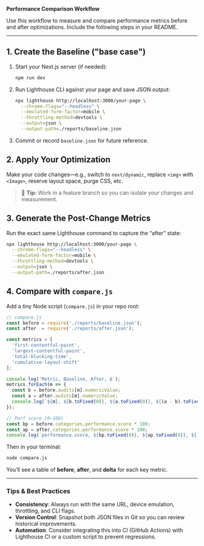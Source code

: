 **Performance Comparison Workflow**

Use this workflow to measure and compare performance metrics before and after optimizations. Include the following steps in your README.

---

## 1. Create the Baseline ("base case")

1. Start your Next.js server (if needed):

   ```bash
   npm run dev
   ```
2. Run Lighthouse CLI against your page and save JSON output:

   ```bash
   npx lighthouse http://localhost:3000/your-page \
     --chrome-flags="--headless" \
     --emulated-form-factor=mobile \
     --throttling-method=devtools \
     --output=json \
     --output-path=./reports/baseline.json
   ```
3. Commit or record `baseline.json` for future reference.

## 2. Apply Your Optimization

Make your code changes—e.g., switch to `next/dynamic`, replace `<img>` with `<Image>`, reserve layout space, purge CSS, etc.

> 🔧 **Tip:** Work in a feature branch so you can isolate your changes and measurement.

## 3. Generate the Post-Change Metrics

Run the exact same Lighthouse command to capture the “after” state:

```bash
npx lighthouse http://localhost:3000/your-page \
  --chrome-flags="--headless" \
  --emulated-form-factor=mobile \
  --throttling-method=devtools \
  --output=json \
  --output-path=./reports/after.json
```

## 4. Compare with `compare.js`

Add a tiny Node script (`compare.js`) in your repo root:

```js
// compare.js
const before = require('./reports/baseline.json');
const after  = require('./reports/after.json');

const metrics = [
  'first-contentful-paint',
  'largest-contentful-paint',
  'total-blocking-time',
  'cumulative-layout-shift'
];

console.log('Metric, Baseline, After, Δ');
metrics.forEach(m => {
  const b = before.audits[m].numericValue;
  const a = after.audits[m].numericValue;
  console.log(`${m}, ${b.toFixed(0)}, ${a.toFixed(0)}, ${(a - b).toFixed(0)}`);
});

// Perf score (0–100)
const bp = before.categories.performance.score * 100;
const ap = after.categories.performance.score * 100;
console.log(`performance.score, ${bp.toFixed(0)}, ${ap.toFixed(0)}, ${(ap - bp).toFixed(0)}`);
```

Then in your terminal:

```bash
node compare.js
```

You’ll see a table of **before**, **after**, and **delta** for each key metric.

---

### Tips & Best Practices

* **Consistency**: Always run with the same URL, device emulation, throttling, and CLI flags.
* **Version Control**: Snapshot both JSON files in Git so you can review historical improvements.
* **Automation**: Consider integrating this into CI (GitHub Actions) with Lighthouse CI or a custom script to prevent regressions.
